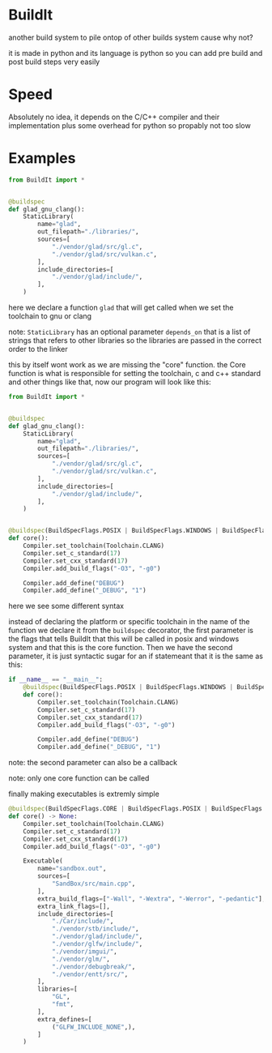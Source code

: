 # BuildIt
another build system to pile ontop of other builds system cause why not?

it is made in python and its language is python so you can add pre build and post build steps very easily

# Speed
Absolutely no idea, it depends on the C/C++ compiler and their implementation plus some overhead for python so propably not too slow

# Examples
```py
from BuildIt import *


@buildspec
def glad_gnu_clang():
    StaticLibrary(
        name="glad",
        out_filepath="./libraries/",
        sources=[
            "./vendor/glad/src/gl.c",
            "./vendor/glad/src/vulkan.c",
        ],
        include_directories=[
            "./vendor/glad/include/",
        ],
    )
```
here we declare a function `glad` that will get called when we set the toolchain to gnu or clang

note: `StaticLibrary` has an optional parameter `depends_on` that is a list of strings that refers to other libraries so the libraries are passed in the correct order to the linker 

this by itself wont work as we are missing the "core" function. the Core function is what is responsible for setting the toolchain, c and c++ standard and other things like that, now our program will look like this:

```py
from BuildIt import *


@buildspec
def glad_gnu_clang():
    StaticLibrary(
        name="glad",
        out_filepath="./libraries/",
        sources=[
            "./vendor/glad/src/gl.c",
            "./vendor/glad/src/vulkan.c",
        ],
        include_directories=[
            "./vendor/glad/include/",
        ],
    )


@buildspec(BuildSpecFlags.POSIX | BuildSpecFlags.WINDOWS | BuildSpecFlags.CORE, __name__ == "__main__")
def core():
    Compiler.set_toolchain(Toolchain.CLANG)
    Compiler.set_c_standard(17)
    Compiler.set_cxx_standard(17)
    Compiler.add_build_flags("-O3", "-g0")

    Compiler.add_define("DEBUG")
    Compiler.add_define("_DEBUG", "1")
```
here we see some different syntax

instead of declaring the platform or specific toolchain in the name of the function we declare it from the `buildspec` decorator, the first parameter is the flags that tells BuildIt that this will be called in posix and windows system and that this is the core function. Then we have the second parameter, it is just syntactic sugar for an if statemeant that it is the same as this:
```py
if __name__ == "__main__":
    @buildspec(BuildSpecFlags.POSIX | BuildSpecFlags.WINDOWS | BuildSpecFlags.CORE)
    def core():
        Compiler.set_toolchain(Toolchain.CLANG)
        Compiler.set_c_standard(17)
        Compiler.set_cxx_standard(17)
        Compiler.add_build_flags("-O3", "-g0")

        Compiler.add_define("DEBUG")
        Compiler.add_define("_DEBUG", "1")
```
note: the second parameter can also be a callback

note: only one core function can be called

finally making executables is extremly simple
```py
@buildspec(BuildSpecFlags.CORE | BuildSpecFlags.POSIX | BuildSpecFlags.WINDOWS, __name__ == "__main__")
def core() -> None:
    Compiler.set_toolchain(Toolchain.CLANG)
    Compiler.set_c_standard(17)
    Compiler.set_cxx_standard(17)
    Compiler.add_build_flags("-O3", "-g0")

    Executable(
        name="sandbox.out",
        sources=[
            "SandBox/src/main.cpp",
        ],
        extra_build_flags=["-Wall", "-Wextra", "-Werror", "-pedantic"],
        extra_link_flags=[],
        include_directories=[
            "./Car/include/",
            "./vendor/stb/include/",
            "./vendor/glad/include/",
            "./vendor/glfw/include/",
            "./vendor/imgui/",
            "./vendor/glm/",
            "./vendor/debugbreak/",
            "./vendor/entt/src/",
        ],
        libraries=[
            "GL",
            "fmt",
        ],
        extra_defines=[
            ("GLFW_INCLUDE_NONE",),
        ]
    )
```